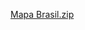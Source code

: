 [Mapa Brasil.zip](https://github.com/projeto-de-algoritmos/Grafos1_MapaBrasil/files/10060830/Mapa.Brasil.zip)
